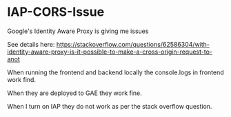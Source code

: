 # IAP-CORS-Issue
Google's Identity Aware Proxy is giving me issues

See details here: https://stackoverflow.com/questions/62586304/with-identity-aware-proxy-is-it-possible-to-make-a-cross-origin-request-to-anot


When running the frontend and backend locally the console.logs in frontend work find.

When they are deployed to GAE they work fine.

When I turn on IAP they do not work as per the stack overflow question.

